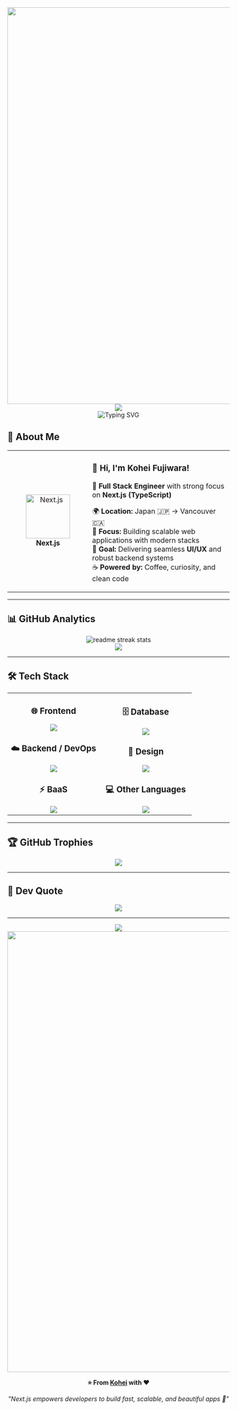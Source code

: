 <div align="center">
  <img src="https://user-images.githubusercontent.com/74038190/212284100-561aa473-3905-4a80-b561-0d28506553ee.gif" width="900">
</div>

<div align="center">
  <img src="https://capsule-render.vercel.app/api?type=waving&color=gradient&customColorList=0,2,2,5,30&height=150&section=header&animation=twinkling" />
</div>

<div align="center">
  <img src="https://readme-typing-svg.herokuapp.com?font=Fira+Code&size=32&duration=2800&pause=2000&color=A9FEF7&center=true&vCenter=true&width=700&lines=Hey+there!+I'm+Kohei+%F0%9F%91%8B;Next.js+Full+Stack+Developer+%F0%9F%9A%80;UI%2FUX+Lover+%F0%9F%8E%A8;Always+Learning+New+Things+%F0%9F%93%9A" alt="Typing SVG" />
</div>

## 🌟 **About Me**

<div align="center">

<table>
<tr>
<td width="200" align="center">
<img src="https://skillicons.dev/icons?i=nextjs,react,ts" width="100" height="100" alt="Next.js" />
<br><strong>Next.js</strong>
</td>
<td width="400" align="left">

### 👋 **Hi, I'm Kohei Fujiwara!**
🚀 **Full Stack Engineer** with strong focus on **Next.js (TypeScript)**  

🌍 **Location:** Japan 🇯🇵 → Vancouver 🇨🇦  
💼 **Focus:** Building scalable web applications with modern stacks  
🎯 **Goal:** Delivering seamless **UI/UX** and robust backend systems  
☕ **Powered by:** Coffee, curiosity, and clean code  

</td>
</tr>
</table>

</div>

---

## 📊 **GitHub Analytics**

<div align="center">
  <img src="https://github-readme-streak-stats.herokuapp.com/?user=user&theme=transparent&border_radius=10&starting_year=2020" alt="readme streak stats" />
</div>

<div align="center">
  <img src="https://github-readme-activity-graph.vercel.app/graph?username=user&custom_title=Kohei's%20GitHub%20Activity%20Graph&bg_color=0d1117&color=58a6ff&line=58a6ff&point=58a6ff&area=true&hide_border=true" />
</div>

---

## 🛠️ **Tech Stack**

<table align="center">
<tr>
<td width="50%" align="center" valign="top">

### 🌐 **Frontend**
<img src="https://skillicons.dev/icons?i=nextjs,react,ts,tailwind,materialui" />

### ☁️ **Backend / DevOps**
<img src="https://skillicons.dev/icons?i=spring,java,docker,gitlab,github,vercel" />

### ⚡ **BaaS**
<img src="https://skillicons.dev/icons?i=supabase,firebase" />

</td>
<td width="50%" align="center" valign="top">

### 🗄️ **Database**
<img src="https://skillicons.dev/icons?i=postgresql,oracle,mysql" />

### 🎨 **Design**
<img src="https://skillicons.dev/icons?i=figma,xd,photoshop" />

### 💻 **Other Languages**
<img src="https://skillicons.dev/icons?i=js,html,css,python,ruby,rails" />

</td>
</tr>
</table>

---

## 🏆 **GitHub Trophies**

<div align="center">
  <img src="https://github-profile-trophy.vercel.app/?username=user&theme=transparent&no-frame=true&margin-w=4&column=7&title=Commit,Commits,Repositories,Issues,PullRequest,Stars" />
</div>

---

## 💭 **Dev Quote**

<div align="center">
  <img src="https://quotes-github-readme.vercel.app/api?type=horizontal&theme=transparent" />
</div>

---

<div align="center">
  <img src="https://capsule-render.vercel.app/api?type=waving&color=gradient&customColorList=0,2,2,5,30&height=120&section=footer&animation=twinkling" />
</div>

<div align="center">
  <img src="https://user-images.githubusercontent.com/74038190/212284115-f47cd8ff-2ffb-4b04-b5bf-4d1c14c0247f.gif" width="1000">
  
  **⭐ From [Kohei](https://github.com/user) with ❤️**
  
  *"Next.js empowers developers to build fast, scalable, and beautiful apps 🚀"*
</div>
